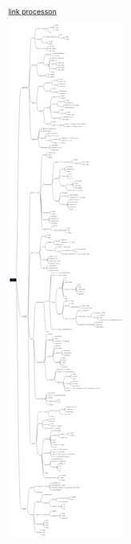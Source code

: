 [link processon](https://www.processon.com/mindmap/61e3a45e5653bb06cbc5687e)

![ddia](../../src/main/resources/picture/ddia.png)